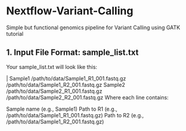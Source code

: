 # Nextflow-Variant-Calling
Simple but functional genomics pipeline for Variant Calling using GATK tutorial

## 1. Input File Format: sample_list.txt
Your sample_list.txt will look like this:

| Sample1    /path/to/data/Sample1_R1_001.fastq.gz    /path/to/data/Sample1_R2_001.fastq.gz
Sample2    /path/to/data/Sample2_R1_001.fastq.gz    /path/to/data/Sample2_R2_001.fastq.gz
Where each line contains:

Sample name (e.g., Sample1)
Path to R1 (e.g., /path/to/data/Sample1_R1_001.fastq.gz)
Path to R2 (e.g., /path/to/data/Sample1_R2_001.fastq.gz)
